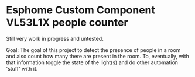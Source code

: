 # Esphome Custom Component VL53L1X people counter
Still very work in progress and untested.

Goal:
The goal of this project to detect the presence of people in a room and also count how many there are present in the room. To, eventually, with that information toggle the state of the light(s) and do other automation 'stuff' with it.